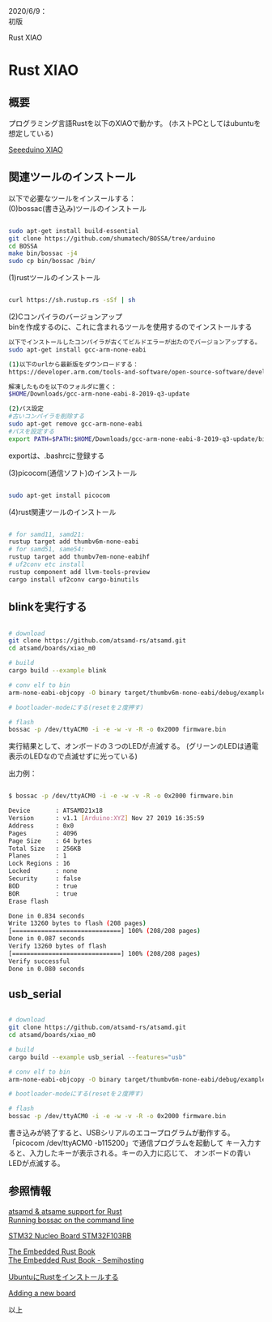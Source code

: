 
2020/6/9：  
初版

Rust XIAO
# Rust XIAO

## 概要
プログラミング言語Rustを以下のXIAOで動かす。
(ホストPCとしてはubuntuを想定している)

[Seeeduino XIAO](http://akizukidenshi.com/catalog/g/gM-15178/)   

## 関連ツールのインストール
以下で必要なツールをインスールする：  
(0)bossac(書き込み)ツールのインストール
```bash

sudo apt-get install build-essential
git clone https://github.com/shumatech/BOSSA/tree/arduino
cd BOSSA
make bin/bossac -j4
sudo cp bin/bossac /bin/
```

(1)rustツールのインストール
```bash

curl https://sh.rustup.rs -sSf | sh
```

(2)Cコンパイラのバージョンアップ   
binを作成するのに、これに含まれるツールを使用するのでインストールする
```bash
以下でインストールしたコンパイラが古くてビルドエラーが出たのでバージョンアップする。
sudo apt-get install gcc-arm-none-eabi

(1)以下のurlから最新版をダウンロードする：
https://developer.arm.com/tools-and-software/open-source-software/developer-tools/gnu-toolchain/gnu-rm/downloads

解凍したものを以下のフォルダに置く：
$HOME/Downloads/gcc-arm-none-eabi-8-2019-q3-update

(2)パス設定
#古いコンパイラを削除する
sudo apt-get remove gcc-arm-none-eabi
#パスを設定する
export PATH=$PATH:$HOME/Downloads/gcc-arm-none-eabi-8-2019-q3-update/bin

```
exportは、.bashrcに登録する

(3)picocom(通信ソフト)のインストール
```bash

sudo apt-get install picocom
```

(4)rust関連ツールのインストール
```bash

# for samd11, samd21:
rustup target add thumbv6m-none-eabi
# for samd51, same54:
rustup target add thumbv7em-none-eabihf
# uf2conv etc install
rustup component add llvm-tools-preview
cargo install uf2conv cargo-binutils
```

## blinkを実行する
```bash

# download
git clone https://github.com/atsamd-rs/atsamd.git
cd atsamd/boards/xiao_m0

# build
cargo build --example blink

# conv elf to bin
arm-none-eabi-objcopy -O binary target/thumbv6m-none-eabi/debug/examples/blink firmware.bin

# bootloader-modeにする(resetを２度押す)

# flash
bossac -p /dev/ttyACM0 -i -e -w -v -R -o 0x2000 firmware.bin

```
実行結果として、オンボードの３つのLEDが点滅する。
(グリーンのLEDは通電表示のLEDなので点滅せずに光っている)

出力例：
```bash

$ bossac -p /dev/ttyACM0 -i -e -w -v -R -o 0x2000 firmware.bin

Device       : ATSAMD21x18
Version      : v1.1 [Arduino:XYZ] Nov 27 2019 16:35:59
Address      : 0x0
Pages        : 4096
Page Size    : 64 bytes
Total Size   : 256KB
Planes       : 1
Lock Regions : 16
Locked       : none
Security     : false
BOD          : true
BOR          : true
Erase flash

Done in 0.834 seconds
Write 13260 bytes to flash (208 pages)
[==============================] 100% (208/208 pages)
Done in 0.087 seconds
Verify 13260 bytes of flash
[==============================] 100% (208/208 pages)
Verify successful
Done in 0.080 seconds
```

## usb_serial
```bash

# download
git clone https://github.com/atsamd-rs/atsamd.git
cd atsamd/boards/xiao_m0

# build
cargo build --example usb_serial --features="usb"

# conv elf to bin
arm-none-eabi-objcopy -O binary target/thumbv6m-none-eabi/debug/examples/usb_serial firmware.bin

# bootloader-modeにする(resetを２度押す)

# flash
bossac -p /dev/ttyACM0 -i -e -w -v -R -o 0x2000 firmware.bin

```
書き込みが終了すると、USBシリアルのエコープログラムが動作する。   
「picocom /dev/ttyACM0 -b115200」で通信プログラムを起動して
キー入力すると、入力したキーが表示される。キーの入力に応じて、
オンボードの青いLEDが点滅する。


## 参照情報

[atsamd & atsame support for Rust](https://github.com/atsamd-rs/atsamd)  
[Running bossac on the command line](https://learn.adafruit.com/adafruit-feather-m0-express-designed-for-circuit-python-circuitpython/uf2-bootloader-details)   

[STM32 Nucleo Board STM32F103RB](http://akizukidenshi.com/catalog/g/gM-07724/)   

[The Embedded Rust Book](https://rust-embedded.github.io/book/intro/index.html)  
[The Embedded Rust Book - Semihosting](https://rust-embedded.github.io/book/start/semihosting.html)  

[UbuntuにRustをインストールする](https://qiita.com/yoshiyasu1111/items/0c3d08658560d4b91431)   

[Adding a new board](https://github.com/atsamd-rs/atsamd/wiki/Adding-a-new-board)  


以上
